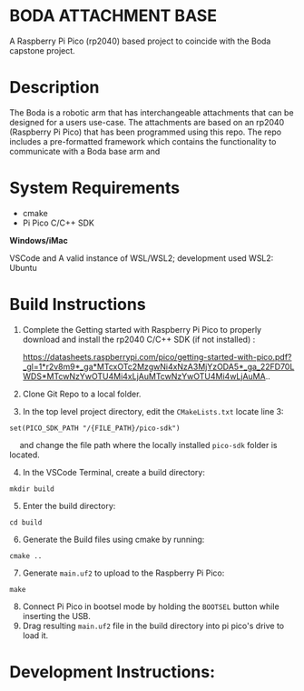 # BODA ATTACHMENT BASE
A Raspberry Pi Pico (rp2040) based project to coincide with the Boda capstone project. 

# Description
The Boda is a robotic arm that has interchangeable attachments that can be designed for a users use-case. The attachments are based on an rp2040 (Raspberry Pi Pico) that has been programmed using this repo.
The repo includes a pre-formatted framework which contains the functionality to communicate with a Boda base arm and 

# System Requirements
- cmake
- Pi Pico C/C++ SDK

**Windows/iMac**

VSCode and A valid instance of WSL/WSL2; development used WSL2: Ubuntu

# Build Instructions
1. Complete the Getting started with Raspberry Pi Pico to properly download and install the rp2040 C/C++ SDK (if not installed) :

   https://datasheets.raspberrypi.com/pico/getting-started-with-pico.pdf?_gl=1*r2v8m9*_ga*MTcxOTc2MzgwNi4xNzA3MjYzODA5*_ga_22FD70LWDS*MTcwNzYwOTU4Mi4xLjAuMTcwNzYwOTU4Mi4wLjAuMA..

2. Clone Git Repo to a local folder.

3. In the top level project directory, edit the `CMakeLists.txt` locate line 3:
```
set(PICO_SDK_PATH "/{FILE_PATH}/pico-sdk")
```
&emsp; and change the file path where the locally installed `pico-sdk` folder is located.

4. In the VSCode Terminal, create a build directory:
```
mkdir build
```

5. Enter the build directory:
```
cd build
```

6. Generate the Build files using cmake by running:
```
cmake .. 
```

7. Generate `main.uf2` to upload to the Raspberry Pi Pico:
```
make
```

8. Connect Pi Pico in bootsel mode by holding the `BOOTSEL` button while inserting the USB.
9. Drag resulting `main.uf2` file in the build directory into pi pico's drive to load it.

# Development Instructions:

